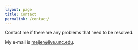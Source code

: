 ```yaml
---
layout: page
title: Contact
permalink: /contact/
---
```


Contact me if there are any problems that need to be resolved.

My e-mail is [meijer@live.unc.edu](mailto:meijer@live.unc.edu).
